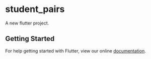 # student_pairs

A new flutter project.

## Getting Started

For help getting started with Flutter, view our online
[documentation](http://flutter.io/).
